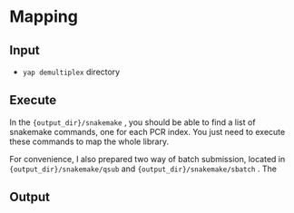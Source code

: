 # Mapping

## Input

* `yap demultiplex` directory

## Execute

In the `{output_dir}/snakemake` , you should be able to find a list of snakemake commands, one for each PCR index. You just need to execute these commands to map the whole library.

For convenience, I also prepared two way of batch submission, located in `{output_dir}/snakemake/qsub` and `{output_dir}/snakemake/sbatch` . The 

## Output





